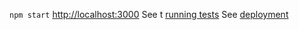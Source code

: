 `npm start`
[http://localhost:3000](http://localhost:3000)
See t [running tests](https://facebook.github.io/create-react-app/docs/running-tests) 
See  [deployment](https://facebook.github.io/create-react-app/docs/deployment)
